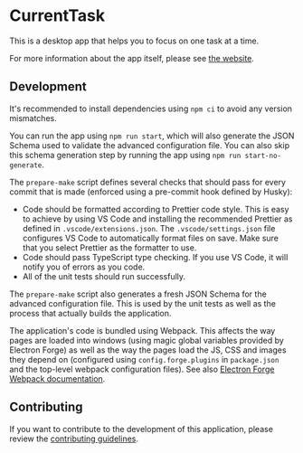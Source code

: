 # CurrentTask

This is a desktop app that helps you to focus on one task at a time.

For more information about the app itself, please see [the website](https://current-task.mistermicheels.com/).

## Development

It's recommended to install dependencies using `npm ci` to avoid any version mismatches.

You can run the app using `npm run start`, which will also generate the JSON Schema used to validate the advanced configuration file. You can also skip this schema generation step by running the app using `npm run start-no-generate`.

The `prepare-make` script defines several checks that should pass for every commit that is made (enforced using a pre-commit hook defined by Husky):

-   Code should be formatted according to Prettier code style. This is easy to achieve by using VS Code and installing the recommended Prettier as defined in `.vscode/extensions.json`. The `.vscode/settings.json` file configures VS Code to automatically format files on save. Make sure that you select Prettier as the formatter to use.
-   Code should pass TypeScript type checking. If you use VS Code, it will notify you of errors as you code.
-   All of the unit tests should run successfully.

The `prepare-make` script also generates a fresh JSON Schema for the advanced configuration file. This is used by the unit tests as well as the process that actually builds the application.

The application's code is bundled using Webpack. This affects the way pages are loaded into windows (using magic global variables provided by Electron Forge) as well as the way the pages load the JS, CSS and images they depend on (configured using `config.forge.plugins` in `package.json` and the top-level webpack configuration files). See also [Electron Forge Webpack documentation](https://www.electronforge.io/config/plugins/webpack).

## Contributing

If you want to contribute to the development of this application, please review the [contributing guidelines](./CONTRIBUTING.md).
